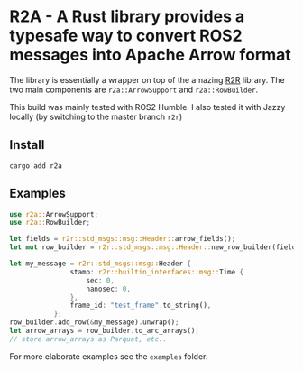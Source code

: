 R2A - A Rust library provides a typesafe way to convert ROS2 messages into Apache Arrow format
=================================================================================================

The library is essentially a wrapper on top of the amazing [R2R](https://github.com/sequenceplanner/r2r/) library. The two main components are `r2a::ArrowSupport` and `r2a::RowBuilder`. 

This build was mainly tested with ROS2 Humble. I also tested it with Jazzy locally (by switching to the master branch `r2r`) 

## Install

`cargo add r2a`

## Examples

```rust
use r2a::ArrowSupport;
use r2a::RowBuilder;

let fields = r2r::std_msgs::msg::Header::arrow_fields();
let mut row_builder = r2r::std_msgs::msg::Header::new_row_builder(fields.iter().collect()); //We keep all the fields, convert to Vec<&Field>

let my_message = r2r::std_msgs::msg::Header {
               stamp: r2r::builtin_interfaces::msg::Time {
                   sec: 0,
                   nanosec: 0,
               },
               frame_id: "test_frame".to_string(),
           };
row_builder.add_row(&my_message).unwrap();
let arrow_arrays = row_builder.to_arc_arrays();
// store arrow_arrays as Parquet, etc..
```

For more elaborate examples see the `examples` folder.
